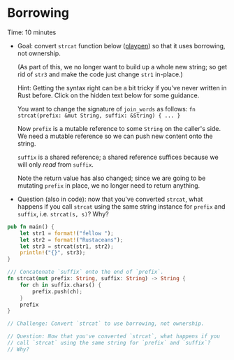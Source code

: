 # Borrowing

Time: 10 minutes

  * Goal: convert `strcat` function below ([playpen][]) so that it uses
    borrowing, not ownership.

    (As part of this, we no longer want to build up a whole new string;
     so get rid of `str3` and make the code just change `str1`
     in-place.)

    Hint: Getting the syntax right can be a bit tricky if you've never written in Rust before.
    Click on the hidden text below for some guidance.
    <a><div id="hint2" class="hint"
    onclick="var h = document.getElementById('hint2'); h.style.color = (h.style.color == 'inherit') ? 'transparent' : 'inherit';">
    You want to change the signature
    of `join_words` as follows: `fn strcat(prefix: &mut String, suffix: &String) { ... }`

    Now `prefix` is a mutable reference to some `String` on the caller's side.
    We need a mutable reference so we can push new content onto the string.

    `suffix` is a shared reference; a shared reference suffices because we will only
    *read* from `suffix`.

    Note the return value has also changed; since we are going to be mutating `prefix` in
    place, we no longer need to return anything.
    </div></a>

  * Question (also in code): now that you've converted `strcat`, what
    happens if you call `strcat` using the same string instance for
    `prefix` and `suffix`, i.e. `strcat(s, s)`? Why?

```rust
pub fn main() {
    let str1 = format!("fellow ");
    let str2 = format!("Rustaceans");
    let str3 = strcat(str1, str2);
    println!("{}", str3);
}

/// Concatenate `suffix` onto the end of `prefix`.
fn strcat(mut prefix: String, suffix: String) -> String {
    for ch in suffix.chars() {
        prefix.push(ch);
    }
    prefix
}

// Challenge: Convert `strcat` to use borrowing, not ownership.

// Question: Now that you've converted `strcat`, what happens if you
// call `strcat` using the same string for `prefix` and `suffix`?
// Why?
```
[playpen]: https://play.rust-lang.org/?code=pub%20fn%20main%28%29%20%7B%0A%20%20%20%20let%20str1%20%3D%20format%21%28%22fellow%20%22%29%3B%0A%20%20%20%20let%20str2%20%3D%20format%21%28%22Rustaceans%22%29%3B%0A%20%20%20%20let%20str3%20%3D%20strcat%28str1%2C%20str2%29%3B%0A%20%20%20%20println%21%28%22%7B%7D%22%2C%20str3%29%3B%0A%7D%0A%0A%2F%2F%2F%20Concatenate%20%60suffix%60%20onto%20the%20end%20of%20%60prefix%60.%0Afn%20strcat%28mut%20prefix%3A%20String%2C%20suffix%3A%20String%29%20-%3E%20String%20%7B%0A%20%20%20%20for%20ch%20in%20suffix.chars%28%29%20%7B%0A%20%20%20%20%20%20%20%20prefix.push%28ch%29%3B%0A%20%20%20%20%7D%0A%20%20%20%20prefix%0A%7D%0A%0A%2F%2F%20Challenge%3A%20Convert%20%60strcat%60%20to%20use%20borrowing%2C%20not%20ownership.%0A%0A%2F%2F%20Question%3A%20Now%20that%20you%27ve%20converted%20%60strcat%60%2C%20what%20happens%20if%20you%0A%2F%2F%20call%20%60strcat%60%20using%20the%20same%20string%20for%20%60prefix%60%20and%20%60suffix%60%3F%0A%2F%2F%20Why%3F&version=nightly
